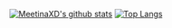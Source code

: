 [![MeetinaXD's github stats](https://github-readme-stats.vercel.app/api?username=MeetinaXD?count_private=true&show_icons=true)](https://github.com/anuraghazra/github-readme-stats)
[![Top Langs](https://github-readme-stats.vercel.app/api/top-langs/?username=MeetinaXD&layout=compact)](https://github.com/anuraghazra/github-readme-stats)